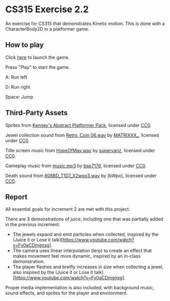 # CS315 Exercise 2.2

An exercise for CS315 that demonstrates Kinetic motion. This is done with a CharacterBody2D in a platformer game.

## How to play

Click [here](https://bsu-cs315.github.io/e2-robinson/) to launch the game.

Press "Play" to start the game.

A: Run left

D: Run right

Space: Jump

## Third-Party Assets

Sprites from [Kenney's Abstract Platformer Pack](https://www.kenney.nl/assets/abstract-platformer), licensed under [CC0](https://creativecommons.org/publicdomain/zero/1.0/).

Jewel collection sound from [Retro, Coin 06.wav](https://freesound.org/people/MATRIXXX_/sounds/515736/) by [MATRIXXX_](https://freesound.org/people/MATRIXXX_/), licensed under [CC0](https://creativecommons.org/publicdomain/zero/1.0/).

Title screen music from [HopeOfMay.wav](https://freesound.org/people/supervanz/sounds/428870/) by [supervanz](https://freesound.org/people/supervanz/), licensed under [CC0](https://creativecommons.org/publicdomain/zero/1.0/).

Gameplay music from [music.mp3](https://freesound.org/people/bsp7176/sounds/570634/) by [bsp7176](https://freesound.org/people/bsp7176/), licensed under [CC0](https://creativecommons.org/publicdomain/zero/1.0/).

Death sound from [808BD_T1D7_X2wpo3.wav](https://freesound.org/people/bWpo/sounds/370657/) by [bWpo], licensed under [CC0](https://creativecommons.org/publicdomain/zero/1.0/).

## Report

All essential goals for increment 2 are met with this project.

There are 3 demonstrations of juice, including one that was partially added in the previous increment:
- The jewels expand and emit particles when collected, inspired by the (Juice it or Lose it talk)[https://www.youtube.com/watch?v=Fy0aCDmgnxg].
- The camera uses linear interpolation (lerp) to create an effect that makes movement feel more dynamic, inspired by an in-class demonstration.
- The player flashes and breifly increases in size when collecting a jewel, also inspired by the (Juice it or Lose it talk)[https://www.youtube.com/watch?v=Fy0aCDmgnxg].

Proper media implementation is also included, with background music, sound effects, and sprites for the player and environment.